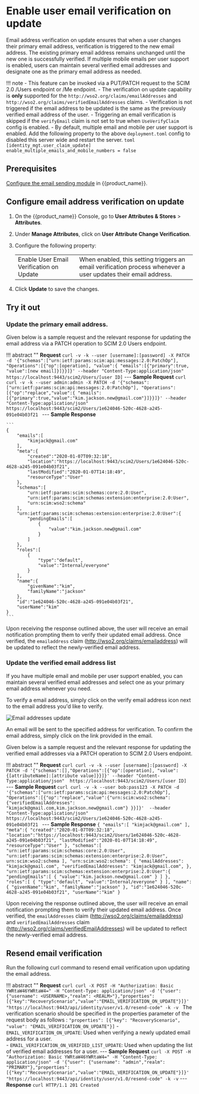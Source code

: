 # Enable user email verification on update

Email address verification on update ensures that when a user changes their primary email address, verification is 
triggered to the new email address. The existing primary email address remains unchanged until the new one is 
successfully verified. If multiple mobile emails per user support is enabled, users can maintain several verified email
addresses and designate one as the primary email address as needed.

!!! note 
    - This feature can be invoked via a PUT/PATCH request to the SCIM 2.0 /Users endpoint or /Me endpoint.
    - The verification on update capability is **only** supported for the `http://wso2.org/claims/emailAddresses` and 
    `http://wso2.org/claims/verifiedEmailAddresses` claims.
    - Verification is not triggered if the email address to be updated is the same as the previously verified email 
    address of the user.
    - Triggering an email verification is skipped if the `verifyEmail` claim is not set to true when 
    `UseVerifyClaim` config is enabled.
    - By default, multiple email and mobile per user support is enabled. Add the following property to the above 
    `deployment.toml` config to disabled this server wide and restart the server.
        ```toml
        [identity_mgt.user_claim_update]
        enable_multiple_emails_and_mobile_numbers = false
        ```

## Prerequisites

[Configure the email sending module]({{base_path}}/deploy/configure/email-sending-module/) in {{product_name}}.

## Configure email address verification on update

1. On the {{product_name}} Console, go to **User Attributes & Stores** > **Attributes**.

2. Under **Manage Attributes**, click on **User Attribute Change Verification**.

3. Configure the following property:
    <table>
    <tr>
        <td>Enable User Email Verification on Update</td>
        <td>When enabled, this setting triggers an email verification process whenever a user updates their email 
        address.</td>
    </tr>
    </table>

4. Click **Update** to save the changes.

## Try it out 

### Update the primary email address.

Given below is a sample request and the relevant response for updating the email address via a PATCH operation to 
SCIM 2.0 Users endpoint.

!!! abstract ""
    **Request**
    ```
    curl -v -k --user [username]:[password] -X PATCH -d '{"schemas":["urn:ietf:params:scim:api:messages:2.0:PatchOp"], "Operations":[{"op":[operation], "value":{ "emails":[{"primary":true, "value":[new email]}]}}]}' --header "Content-Type:application/json" https://localhost:9443/scim2/Users/[user ID]
    ```
    ---
    **Sample Request**
    ```curl
    curl -v -k --user admin:admin -X PATCH -d '{"schemas":["urn:ietf:params:scim:api:messages:2.0:PatchOp"], "Operations":[{"op":"replace","value":{ "emails":[{"primary":true,"value":"kim.jackson.new@gmail.com"}]}}]}' --header "Content-Type:application/json" https://localhost:9443/scim2/Users/1e624046-520c-4628-a245-091e04b03f21
    ```
    ---
    **Sample Response**

    ```
    {
        "emails":[
            "kimjack@gmail.com"
        ],
        "meta":{
            "created":"2020-01-07T09:32:18",
            "location":"https://localhost:9443/scim2/Users/1e624046-520c-4628-a245-091e04b03f21",
            "lastModified":"2020-01-07T14:18:49",
            "resourceType":"User"
        },
        "schemas":[
            "urn:ietf:params:scim:schemas:core:2.0:User",
            "urn:ietf:params:scim:schemas:extension:enterprise:2.0:User",
            "urn:scim:wso2:schema"
        ],
        "urn:ietf:params:scim:schemas:extension:enterprise:2.0:User":{
            "pendingEmails":[
                {
                    "value":"kim.jackson.new@gmail.com"
                }
            ]
        },
        "roles":[
            {
                "type":"default",
                "value":"Internal/everyone"
            }
        ],
        "name":{
            "givenName":"kim",
            "familyName":"jackson"
        },
        "id":"1e624046-520c-4628-a245-091e04b03f21",
        "userName":"kim"
    }
    ```

Upon receiving the response outlined above, the user will receive an email notification prompting them to verify their 
updated email address. Once verified, the `emailaddress` claim (http://wso2.org/claims/emailaddress) will be updated to reflect the newly-verified email address.

### Update the verified email address list

If you have multiple email and mobile per user support enabled, you can maintain several verified email addresses and 
select one as your primary email address whenever you need.

To verify a email address, simply click on the verify email address icon next to the email address you'd like to verify.

![Email addresses update]({{base_path}}/assets/img/guides/users/my-account-verify-email.png)

An email will be sent to the specified address for verification. To confirm the email address, simply click on the link provided in the email.
 
Given below is a sample request and the relevant response for updating the verified email addresses via a PATCH 
operation to SCIM 2.0 Users endpoint.

!!! abstract ""
    **Request**
    ```curl
    curl -v -k --user [username]:[password] -X PATCH -d '{"schemas":[],"Operations":[{"op":[operation],
    "value":{[attributeName]:[attribute value]}}]}' --header "Content-Type:application/json" 
    https://localhost:9443/scim2/Users/[user ID]
    ```
    ---
    **Sample Request**
    ```curl
    curl -v -k --user bob:pass123 -X PATCH -d '{"schemas":["urn:ietf:params:scim:api:messages:2.0:PatchOp"],
    "Operations":[{"op":"replace","value":{"urn:scim:wso2:schema": {"verifiedEmailAddresses": 
    "kimjack@gmail.com,kim.jackson.new@gmail.com"}
    }}]}' 
    --header "Content-Type:application/json" https://localhost:9443/scim2/Users/1e624046-520c-4628-a245-091e04b03f21
    ```
    ---
    **Sample Response**
    ```
    {
        "emails":[
            "kimjack@gmail.com"
        ],
        "meta":{
            "created":"2020-01-07T09:32:18",
            "location":"https://localhost:9443/scim2/Users/1e624046-520c-4628-a245-091e04b03f21",
            "lastModified":"2020-01-07T14:18:49",
            "resourceType":"User"
        },
        "schemas":[
            "urn:ietf:params:scim:schemas:core:2.0:User",
            "urn:ietf:params:scim:schemas:extension:enterprise:2.0:User",
            urn:scim:wso2:schema
        ],
        "urn:scim:wso2:schema": {
            "emailAddresses": "kimjack@gmail.com",
            "verifiedEmailAddresses": "kimjack@gmail.com",
        },
        "urn:ietf:params:scim:schemas:extension:enterprise:2.0:User":{
            "pendingEmails":[
                {
                    "value":"kim.jackson.new@gmail.com"
                }
            ]
        },
        "roles":[
            {
                "type":"default",
                "value":"Internal/everyone"
            }
        ],
        "name":{
            "givenName":"kim",
            "familyName":"jackson"
        },
        "id":"1e624046-520c-4628-a245-091e04b03f21",
        "userName":"kim"
    }
    ```

Upon receiving the response outlined above, the user will receive an email notification prompting them to verify their 
updated email address. Once verified, the `emailAddresses` claim (http://wso2.org/claims/emailaddress) and 
`verifiedEmailAddresses` claim (http://wso2.org/claims/verifiedEmailAddresses) will be updated to reflect the 
newly-verified email address.

## Resend email verification

Run the following curl command to resend email verification upon updating the email address. 

!!! abstract ""
    **Request** 
    ```curl
    curl -X POST -H "Authorization: Basic YWRtaW46YWRtaW4=" -H "Content-Type: application/json" -d '{"user":{"username": <USERNAME>,"realm": <REALM>"},"properties": [{"key":"RecoveryScenario","value":"EMAIL_VERIFICATION_ON_UPDATE"}]}' "https://localhost:9443/api/identity/user/v1.0/resend-code" -k -v
    ```
    The verification scenario should be specified in the properties parameter of the request body as follows :
    ```
    "properties": [{"key": "RecoveryScenario", "value": "EMAIL_VERIFICATION_ON_UPDATE"}]
    ```
    - `EMAIL_VERIFICATION_ON_UPDATE`: Used when verifying a newly updated email address for a user. </br>
    - `EMAIL_VERIFICATION_ON_VERIFIED_LIST_UPDATE`: Used when updating the list of verified email addresses for a 
    user.
    ---
    **Sample Request**
    ```
    curl -X POST -H "Authorization: Basic YWRtaW46YWRtaW4=" -H "Content-Type: application/json" -d '{"user":
    {"username": "admin","realm": "PRIMARY"},"properties": 
    [{"key":"RecoveryScenario","value":"EMAIL_VERIFICATION_ON_UPDATE"}]}' "https://localhost:9443/api/identity/user/v1.0/resend-code" -k -v
    ```
    ---
    **Response**
    ```curl
    HTTP/1.1 201 Created
    ```

